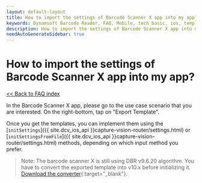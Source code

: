 ```yaml
---
layout: default-layout
title: How to import the settings of Barcode Scanner X app into my app?
keywords: Dynamsoft Barcode Reader, FAQ, Mobile, tech basic, ios, template, driver license, settings
description: How to import the settings of Barcode Scanner X app into my app?
needAutoGenerateSidebar: true
---
```


# How to import the settings of Barcode Scanner X app into my app?

[<< Back to FAQ index](index.md)

In the Barcode Scanner X app, please go to the use case scenario that you are interested. On the right-bottom, tap on "Export Template". 

Once you get the templates, you can implement them using the [`initSettings`]({{ site.dcv_ios_api }}capture-vision-router/settings.html) or [`initSettingsFromFile`]({{ site.dcv_ios_api }}capture-vision-router/settings.html) methods, depending on which input method you prefer.

> Note: The barcode scanner X is still using DBR v9.6.20 algorithm. You have to convert the exported template into v10.x before initializing it. [Download the converter](https://download2.dynamsoft.com/dcv/TemplateConverter.zip){:target="_blank"}.
